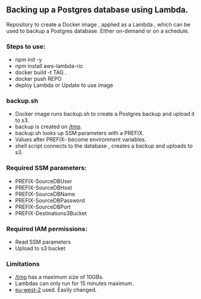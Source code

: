 ## Backing up a Postgres database using Lambda. 

Repository to create a Docker image , applied as a Lambda , which can be used to backup a Postgres database. Either on-demand or on a schedule. 

### Steps to use:
- npm init -y
- npm install aws-lambda-ric
- docker build -t TAG .
- docker push REPO
- deploy Lambda or Update to use image 

### backup.sh
- Docker image runs backup.sh to create a Postgres backup and upload it to s3. 
- backup is created on [/tmp](https://aws.amazon.com/blogs/aws/aws-lambda-now-supports-up-to-10-gb-ephemeral-storage/). 
- backup.sh looks up SSM parameters with a PREFIX.
- Values after PREFIX- become environment variables. 
- shell script connects to the database , creates a backup and uploads to s3.

### Required SSM parameters:
- PREFIX-SourceDBUser
- PREFIX-SourceDBHost
- PREFIX-SourceDBName
- PREFIX-SourceDBPassword
- PREFIX-SourceDBPort
- PREFIX-Destinations3Bucket

### Required IAM permissions:
- Read SSM parameters
- Upload to s3 bucket 

### Limitations
- [/tmp](https://aws.amazon.com/blogs/aws/aws-lambda-now-supports-up-to-10-gb-ephemeral-storage/) has a maximum size of 10GBs.
- Lambdas can only run for 15 minutes maximum.
- [eu-west-2](https://github.com/Cloud-42/lambda-postgres-backup/blob/main/backup.sh#L6) used. Easily changed.
